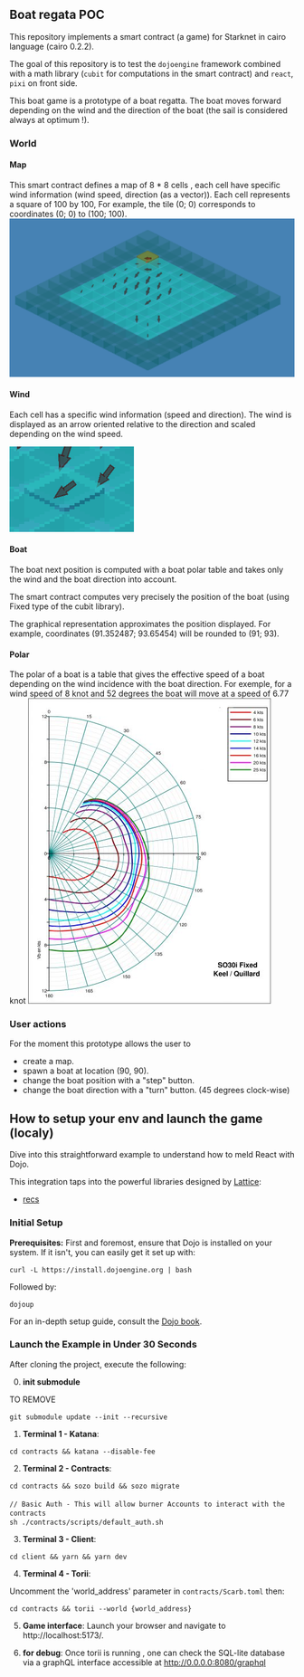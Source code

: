 ## Boat regata POC

This repository implements a smart contract (a game) for Starknet in cairo language (cairo 0.2.2).

The goal of this repository is to test the `dojoengine` framework combined with a math library (`cubit` for computations in the smart contract) and `react`, `pixi` on front side.  

This boat game is a prototype of a boat regatta. The boat moves forward depending on the wind and the direction of the boat (the sail is considered always at optimum !). 


### World

#### Map

This smart contract defines a map of 8 * 8 cells , each cell have specific wind information (wind speed, direction (as a vector)).
Each cell represents a square of 100 by 100, For example, the tile (0; 0) corresponds to coordinates (0; 0) to (100; 100).
![](map.png "Map")

#### Wind

Each cell has a specific wind information (speed and direction). The wind is displayed as an arrow oriented relative to the direction and scaled depending on the wind speed.

![](wind.png "Wind")

#### Boat

The boat next position is computed with a boat polar table and takes only the wind and the boat direction into account.

The smart contract computes very precisely the position of the boat (using Fixed type of the cubit library).

The graphical representation approximates the position displayed. For example, coordinates (91.352487; 93.65454) will be rounded to (91; 93).


#### Polar

The polar of a boat is a table that gives the effective speed of a boat depending on the wind incidence with the boat direction. For exemple, for a wind speed of 8 knot and 52 degrees the boat will move at a speed of 6.77 knot
![](polar-example.jpg "Polar")


### User actions
For the moment this prototype allows the user to
- create a map. 
- spawn a boat at location (90, 90).
- change the boat position with a "step" button.
- change the boat direction with a "turn" button. (45 degrees clock-wise) 



## How to setup your env and launch the game (localy)

Dive into this straightforward example to understand how to meld React with Dojo.

This integration taps into the powerful libraries designed by [Lattice](https://lattice.xyz/):

- [recs](https://github.com/latticexyz/mud/tree/main/packages/recs)

### Initial Setup

**Prerequisites:** First and foremost, ensure that Dojo is installed on your system. If it isn't, you can easily get it set up with:

```console
curl -L https://install.dojoengine.org | bash
```

Followed by:

```console
dojoup    
```

For an in-depth setup guide, consult the [Dojo book](https://book.dojoengine.org/getting-started/quick-start.html).

### Launch the Example in Under 30 Seconds

After cloning the project, execute the following:

0. **init submodule**

TO REMOVE
```
git submodule update --init --recursive
```

1. **Terminal 1 - Katana**:

```console
cd contracts && katana --disable-fee
```

2. **Terminal 2 - Contracts**:

```console
cd contracts && sozo build && sozo migrate

// Basic Auth - This will allow burner Accounts to interact with the contracts
sh ./contracts/scripts/default_auth.sh
```

3. **Terminal 3 - Client**:

```console
cd client && yarn && yarn dev
```

4. **Terminal 4 - Torii**:

Uncomment the 'world_address' parameter in `contracts/Scarb.toml` then:

```console
cd contracts && torii --world {world_address}
```

5. **Game interface**:
Launch your browser and navigate to http://localhost:5173/. 

6. **for debug**:
Once torii is running , one can check the SQL-lite database via a graphQL interface accessible at http://0.0.0.0:8080/graphql
